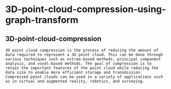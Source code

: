 # 3D-point-cloud-compression-using-graph-transform
## 3D-point-cloud-compression
    3D point cloud compression is the process of reducing the amount of data required to represent a 3D point cloud. This can be done through various techniques such as octree-based methods, principal component analysis, and voxel-based methods. The goal of compression is to retain the important features of the point cloud while reducing the data size to enable more efficient storage and transmission. Compressed point clouds can be used in a variety of applications such as in virtual and augmented reality, robotics, and surveying.

